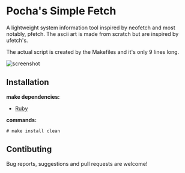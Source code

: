 # Pocha's Simple Fetch

A lightweight system information tool inspired by neofetch and most
notably, pfetch. The ascii art is made from scratch but are inspired
by ufetch's.

The actual script is created by the Makefiles and it's only 9 lines
long.

![screenshot]("screenshot.png")

## Installation

**make dependencies:**

- [Ruby](https://www.ruby-lang.org/)

**commands:**

	# make install clean

## Contibuting

Bug reports, suggestions and pull requests are welcome!

